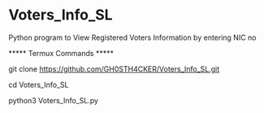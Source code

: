 # Voters_Info_SL

Python program to View Registered Voters Information by entering NIC no

***** Termux Commands *****

  git clone https://github.com/GH0STH4CKER/Voters_Info_SL.git

  cd Voters_Info_SL

  python3 Voters_Info_SL.py

